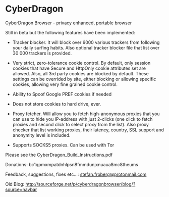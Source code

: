 # CyberDragon
CyberDragon Browser - privacy enhanced, portable browser 

Still in beta but the following features have been implemented:

-   Tracker blocker. It will block over 6000 various trackers from following your daily surfing habits. 
    Also optional tracker blocker file that list over 30 000 trackers is provided.

-   Very strict, zero-tolerance cookie control. By default, only session cookies that have Secure and HttpOnly cookie attributes
    set are allowed. Also, all 3rd party cookies are blocked by default. These settings can be overrided by site, either blocking
    or allowing specific cookies, allowing very fine grained cookie control.

-   Ability to Spoof Google PREF cookies if needed

-   Does not store cookies to hard drive, ever.

-   Proxy fetcher. Will allow you to fetch high-anonymous proxies that you can use to hide you IP-address with just 2-clicks (one
    click to fetch proxies and second click to select proxy from the list). Also proxy checker that list working proxies, their
    latency, country, SSL support and anonymity level is included.

-   Supports SOCKS5 proxies. Can be used with Tor

Please see the CyberDragon_Build_Instructions.pdf

Donations:
bc1qpmxmpatdnhlpsn8fmmdunjxnuaua8mc8theums

Feedback, suggestions, fixes etc...:
stefan.froberg@protonmail.com


Old Blog:
http://sourceforge.net/p/cyberdragonbrowser/blog/?source=navbar
